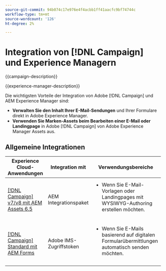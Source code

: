 ```yaml
---
source-git-commit: 94b074c17e976e4f4acbb1ff41aacfc9bf74744c
workflow-type: tm+mt
source-wordcount: '126'
ht-degree: 2%

---
```



# Integration von [!DNL Campaign] und Experience Managern

{{campaign-description}}

{{experience-manager-description}}

Die wichtigsten Vorteile der Integration von Adobe [!DNL Campaign] und AEM Experience Manager sind:

+ **Verwalten Sie den Inhalt Ihrer E-Mail-Sendungen** und Ihrer Formulare direkt in Adobe Experience Manager.
+ **Verwenden Sie Marken-Assets beim Bearbeiten einer E-Mail oder Landingpage** in Adobe [!DNL Campaign] von Adobe Experience Manager Assets aus.

## Allgemeine Integrationen

<table>
    <thead>
        <tr>
            <th>Experience Cloud-Anwendungen</th>
            <th>Integration mit</th>
            <th>Verwendungsbereiche</th>
            <th>Häufige Anwendungsfälle</th>
        </tr>
    </thead>
    <tbody>
        <tr>
            <td><a href="../../integrations/tutorials/campaign-aem/campaign-v8-with-experience-manager.md" target="_blank" rel="noreferrer">[!DNL Campaign] v7/v8 mit AEM Assets 6.5</a></td>
            <td>AEM Integrationspaket</td>
            <td>
                <ul style="margin-top: 0;">
                    <li>Wenn Sie E-Mail-Vorlagen oder Landingpages mit WYSIWYG-Authoring erstellen möchten.</li>
                </ul>
            </td>
            <td>
              <ul style="margin-top: 0;">
                <li>Personalisierte E-Mail-Kampagnen.</li>
                <li>Dynamische Inhalte und Angebote</li>
                <li>Einheitliches Kundenerlebnis.</li>
              </ul>
            </td>
        </tr>      
        <tr>
            <td><a href="https://experienceleague.adobe.com/docs/experience-manager-learn/forms/aem-forms-with-adobe-campaign/aem-forms-with-campaign-standard-getting-started-tutorial.html" target="_blank" rel="noreferrer">[!DNL Campaign] Standard mit AEM Forms</a></td>
            <td>Adobe IMS-Zugriffstoken</td>
            <td>
                <ul style="margin-top: 0;">
                    <li>Wenn Sie E-Mails basierend auf digitalen Formularübermittlungen automatisch senden möchten.</li>
                </ul>
            </td>
            <td>
              <ul style="margin-top: 0;">
                <li>Lead-Erzeugung und -Pflege.</li>
                <li>Ereignisregistrierung und -verfolgung.</li>
                <li>Kundenfeedback und -interaktion.</li>
              </ul>
            </td>
        </tr>              
    </tbody>          
</table>
